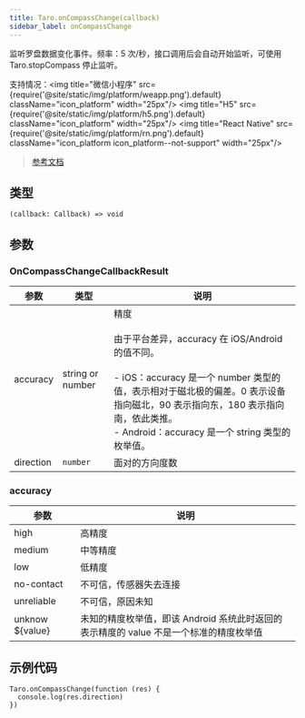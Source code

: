```yaml
---
title: Taro.onCompassChange(callback)
sidebar_label: onCompassChange
---
```


监听罗盘数据变化事件。频率：5 次/秒，接口调用后会自动开始监听，可使用 Taro.stopCompass 停止监听。

支持情况：<img title="微信小程序" src={require('@site/static/img/platform/weapp.png').default} className="icon_platform" width="25px"/> <img title="H5" src={require('@site/static/img/platform/h5.png').default} className="icon_platform" width="25px"/> <img title="React Native" src={require('@site/static/img/platform/rn.png').default} className="icon_platform icon_platform--not-support" width="25px"/>

> [参考文档](https://developers.weixin.qq.com/miniprogram/dev/api/device/compass/wx.onCompassChange.html)

## 类型

```tsx
(callback: Callback) => void
```

## 参数

### OnCompassChangeCallbackResult

| 参数 | 类型 | 说明 |
| --- | --- | --- |
| accuracy | string or number | 精度<br /><br />由于平台差异，accuracy 在 iOS/Android 的值不同。<br /><br />- iOS：accuracy 是一个 number 类型的值，表示相对于磁北极的偏差。0 表示设备指向磁北，90 表示指向东，180 表示指向南，依此类推。<br />- Android：accuracy 是一个 string 类型的枚举值。 |
| direction | `number` | 面对的方向度数 |

### accuracy

| 参数 | 说明 |
| --- | --- |
| high | 高精度 |
| medium | 中等精度 |
| low | 低精度 |
| no-contact | 不可信，传感器失去连接 |
| unreliable | 不可信，原因未知 |
| unknow ${value} | 未知的精度枚举值，即该 Android 系统此时返回的表示精度的 value 不是一个标准的精度枚举值 |

## 示例代码

```tsx
Taro.onCompassChange(function (res) {
  console.log(res.direction)
})
```
